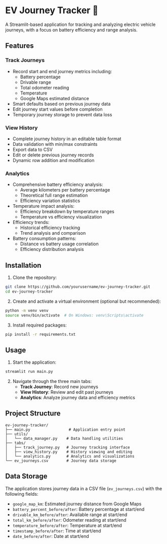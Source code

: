 # EV Journey Tracker 🚗

A Streamlit-based application for tracking and analyzing electric vehicle journeys, with a focus on battery efficiency and range analysis.

## Features

### Track Journeys
- Record start and end journey metrics including:
  - Battery percentage
  - Drivable range
  - Total odometer reading
  - Temperature
  - Google Maps estimated distance
- Smart defaults based on previous journey data
- Edit journey start values before completion
- Temporary journey storage to prevent data loss

### View History
- Complete journey history in an editable table format
- Data validation with min/max constraints
- Export data to CSV
- Edit or delete previous journey records
- Dynamic row addition and modification

### Analytics
- Comprehensive battery efficiency analysis:
  - Average kilometers per battery percentage
  - Theoretical full range estimation
  - Efficiency variation statistics
- Temperature impact analysis:
  - Efficiency breakdown by temperature ranges
  - Temperature vs efficiency visualization
- Efficiency trends:
  - Historical efficiency tracking
  - Trend analysis and comparison
- Battery consumption patterns:
  - Distance vs battery usage correlation
  - Efficiency distribution analysis

## Installation

1. Clone the repository:
```bash
git clone https://github.com/yourusername/ev-journey-tracker.git
cd ev-journey-tracker
```

2. Create and activate a virtual environment (optional but recommended):
```bash
python -m venv venv
source venv/bin/activate  # On Windows: venv\Scripts\activate
```

3. Install required packages:
```bash
pip install -r requirements.txt
```

## Usage

1. Start the application:
```bash
streamlit run main.py
```

2. Navigate through the three main tabs:
   - **Track Journey**: Record new journeys
   - **View History**: Review and edit past journeys
   - **Analytics**: Analyze journey data and efficiency metrics

## Project Structure

```
ev-journey-tracker/
├── main.py                 # Application entry point
├── utils/
│   └── data_manager.py    # Data handling utilities
├── tabs/
│   ├── track_journey.py   # Journey tracking interface
│   ├── view_history.py    # History viewing and editing
│   └── analytics.py       # Analytics and visualizations
└── ev_journeys.csv        # Journey data storage
```

## Data Storage

The application stores journey data in a CSV file (`ev_journeys.csv`) with the following fields:
- `google_map_km`: Estimated journey distance from Google Maps
- `battery_percent_before/after`: Battery percentage at start/end
- `drivable_km_before/after`: Available range at start/end
- `total_km_before/after`: Odometer reading at start/end
- `temperature_before/after`: Temperature at start/end
- `timestamp_before/after`: Time at start/end
- `date_before/after`: Date at start/end
